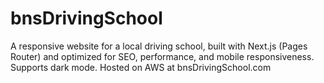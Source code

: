 # bnsDrivingSchool
A responsive website for a local driving school, built with Next.js (Pages Router) and optimized for SEO, performance, and mobile responsiveness. Supports dark mode. Hosted on AWS at bnsDrivingSchool.com

